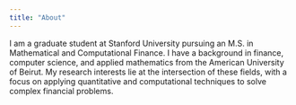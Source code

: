 ```yaml
---
title: "About"
---
```


I am a graduate student at Stanford University pursuing an M.S. in Mathematical and Computational Finance. I have a background in finance, computer science, and applied mathematics from the American University of Beirut. My research interests lie at the intersection of these fields, with a focus on applying quantitative and computational techniques to solve complex financial problems.
